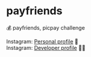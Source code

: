 # payfriends
:moneybag: payfriends, picpay challenge

Instagram: <a href="https://www.instagram.com/baptistellafe/" target="_blank" title="Follow me">Personal profile</a> :handshake:
<br>
Instagram: <a href="https://www.instagram.com/baptistellafe/" target="_blank" title="Follow me">Developer profile</a> :man_artist:
